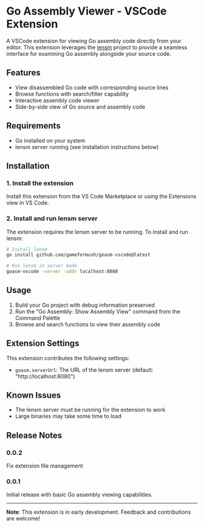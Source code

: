# Go Assembly Viewer - VSCode Extension

A VSCode extension for viewing Go assembly code directly from your editor. This extension leverages the [lensm](https://github.com/loov/lensm) project to provide a seamless interface for examining Go assembly alongside your source code.

## Features

- View disassembled Go code with corresponding source lines
- Browse functions with search/filter capability
- Interactive assembly code viewer
- Side-by-side view of Go source and assembly code

## Requirements

- Go installed on your system
- lensm server running (see installation instructions below)

## Installation

### 1. Install the extension

Install this extension from the VS Code Marketplace or using the Extensions view in VS Code.

### 2. Install and run lensm server

The extension requires the lensm server to be running. To install and run lensm:

```bash
# Install lensm
go install github.com/gameformush/goasm-vscode@latest

# Run lensm in server mode
goasm-vscode -server -addr localhost:8080
```

## Usage

1. Build your Go project with debug information preserved
2. Run the "Go Assembly: Show Assembly View" command from the Command Palette
3. Browse and search functions to view their assembly code

## Extension Settings

This extension contributes the following settings:

* `goasm.serverUrl`: The URL of the lensm server (default: "http://localhost:8080")

## Known Issues

- The lensm server must be running for the extension to work
- Large binaries may take some time to load

## Release Notes

### 0.0.2

Fix extension file management

### 0.0.1

Initial release with basic Go assembly viewing capabilities.

---

**Note**: This extension is in early development. Feedback and contributions are welcome!